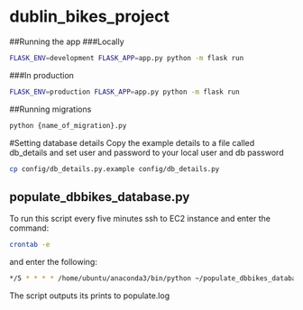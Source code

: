 # dublin_bikes_project
##Running the app
###Locally
 ```bash
FLASK_ENV=development FLASK_APP=app.py python -m flask run
````
###In production
 ```bash
FLASK_ENV=production FLASK_APP=app.py python -m flask run
 ```
##Running migrations
```bash
python {name_of_migration}.py
```

#Setting database details
Copy the example details to a file called db_details and set user and password to your local user and db password
```bash
cp config/db_details.py.example config/db_details.py
```

## populate_dbbikes_database.py
To run this script every five minutes ssh to EC2 instance and enter the command:

```bash
crontab -e 
```

and enter the following:

```bash
*/5 * * * * /home/ubuntu/anaconda3/bin/python ~/populate_dbbikes_database.py >> ~/populate.log
```

The script outputs its prints to populate.log

